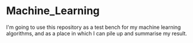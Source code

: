 # Machine_Learning
I'm going to use this repository as a test bench for my machine learning algorithms, and as a place in which I can pile up and summarise my result.
